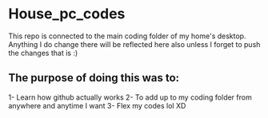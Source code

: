 # House_pc_codes
This repo is connected to the main coding folder of my home's desktop. Anything I do change there will be reflected here also unless I forget to push the changes that is :)
## The purpose of doing this was to:
1- Learn how github actually works
2- To add up to my coding folder from anywhere and anytime I want
3- Flex my codes lol XD
